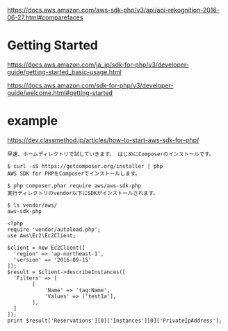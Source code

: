 https://docs.aws.amazon.com/aws-sdk-php/v3/api/api-rekognition-2016-06-27.html#comparefaces

# Getting Started
https://docs.aws.amazon.com/ja_jp/sdk-for-php/v3/developer-guide/getting-started_basic-usage.html

https://docs.aws.amazon.com/sdk-for-php/v3/developer-guide/welcome.html#getting-started

# example
https://dev.classmethod.jp/articles/how-to-start-aws-sdk-for-php/

```
早速、ホームディレクトリで試していきます。 はじめにComposerのインストールです。

$ curl -sS https://getcomposer.org/installer | php
AWS SDK for PHPをComposerでインストールします。

$ php composer.phar require aws/aws-sdk-php
実行ディレクトリのvendor以下にSDKがインストールされます。

$ ls vendor/aws/ 
aws-sdk-php

<?php
require 'vendor/autoload.php';
use Aws\Ec2\Ec2Client;

$client = new Ec2Client([
  'region' => 'ap-northeast-1',
  'version' => '2016-09-15'
]);
$result = $client->describeInstances([
  'Filters' => [
        [
            'Name' => 'tag:Name',
            'Values' => ['test1a'],
        ],
  ]
]);
print $result['Reservations'][0]['Instances'][0]['PrivateIpAddress'];
```
